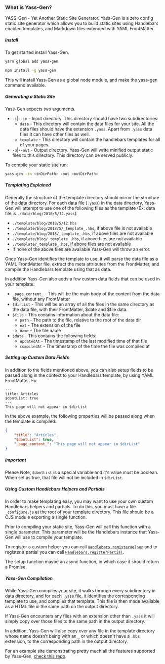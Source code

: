 ### What is Yass-Gen?
YASS-Gen - Yet Another Static Site Generator. Yass-Gen is a zero config static site generator which allows you to build static sites using Handlebars enabled templates, and Markdown files extended with YAML FrontMatter.

##### Install

To get started install Yass-Gen.

```bash
yarn global add yass-gen
```
```bash
npm install -g yass-gen
```

This will install Yass-Gen as a global node module, and make the yass-gen command available.

##### Generating a Static Site

Yass-Gen expects two arguments.

- `-i`|`--in` - Input directory. This directory should have two subdirectories:
    - `data` - This directory will contain the data files for your site. All the data files should have the extension `.yass`. Apart from `.yass` data files it can have other files as well.
    - `template` - This directory will contain the handlebars templates for all of your pages.
- `-o`|`--out` - Output directory. Yass-Gen will write minified output static files to this directory. This directory can be served publicly.

To compile your static site run:
```bash
yass-gen -in <inDirPath> -out <outDirPath>
```

##### Templating Explained
Generally the structure of the template directory should mirror the structure of the data directory. For each data file (`.yass`) in the data directory, Yass-Gen will attempt to use one of the following files as the template (Ex: data file is `./data/blog/2018/5/12.yass`):
- `./template/blog/2018/5/12.hbs`
- `./template/blog/2018/5/_template_.hbs`, if above file is not available
- `./template/blog/2018/_template_.hbs`, if above files are not available
- `./template/blog/_template_.hbs`, if above files are not available
- `./template/_template_.hbs`, if above files are not available
- If none of the above files are available Yass-Gen will throw an error.

Once Yass-Gen identifies the template to use, it will parse the data file as a YAML FrontMatter file, extract the meta attributes from the FrontMatter, and compile the Handlebars template using that as data.

In addition Yass-Gen also adds a few custom data fields that can be used in your template:
- `_page_content_` - This will be the main body of the content from the data file, without any FrontMatter
- `$dirList` - This will be an array of all the files in the same directory as the data file, with their FrontMatter, $date and $file data.
- `$file` - This contains information about the data file:
    - `path` - The path to the file, relative to the root of the data dir
    - `ext` - The extension of the file
    - `name` - The file name
- `$date` - This contains the following fields:
    - `updatedAt` - The timestamp of the last modified time of that file
    - `compiledAt` - The timestamp of the time the file was compiled at

##### Setting up Custom Data Fields
In addition to the fields mentioned above, you can also setup fields to be passed along in the context to your Handlebars template, by using YAML FrontMatter. Ex:

```
---
title: Articles
$dontList: true
---
This page will not appear in $dirList
```

In the above example, the following properties will be passed along when the template is compiled:
```json
{
    "title": "Articles",
    "$dontList": true,
    "_page_content_": "This page will not appear in $dirList"
}
```

##### Important
Please Note, `$dontList` is a special variable and it's value must be boolean. When set as true, that file will not be included in `$dirList`.

##### Using Custom Handlebars Helpers and Partials
In order to make templating easy, you may want to use your own custom Handlebars helpers and partials. To do this, you must have a file `_configure.js` at the root of your template directory. This file should be a CJS module exporting a single function.

Prior to compiling your static site, Yass-Gen will call this function with a single parameter. This parameter will be the Handlebars instance that Yass-Gen will use to compile your template.

To register a custom helper you can call [`Handlebars.registerHelper`](https://handlebarsjs.com/block_helpers.html) and to register a partial you can call [`Handlebars.registerPartial`](https://handlebarsjs.com/partials.html).

The setup function maybe an async function, in which case it should return a Promise.

##### Yass-Gen Compilation
While Yass-Gen compiles your site, it walks through every subdirectory in data directory, and for each `.yass` file, it identifies the corresponding template to use, and compiles that template. This file is then made available as a HTML file in the same path on the output directory.

If Yass-Gen encounters any files with an extension other than `.yass` it will simply copy over those files to the same path in the output directory.

In addition, Yass-Gen will also copy over any file in the template directory whose name doesn't being with an `_` or which doesn't have a `.hbs` extension, to the corresponding path in the output directory.

For an example site demonstrating pretty much all the features supported by Yass-Gen, [check this repo](https://github.com/asleepysamurai/ass-com).
